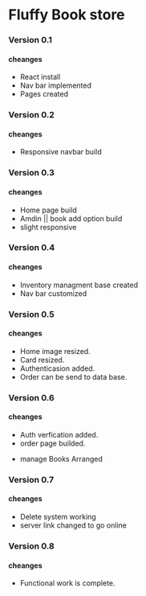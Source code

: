 # Fluffy Book store

### Version 0.1

#### cheanges

- React install
- Nav bar implemented
- Pages created

### Version 0.2

#### cheanges

- Responsive navbar build

### Version 0.3

#### cheanges

- Home page build
- Amdin || book add option build
- slight responsive

### Version 0.4

#### cheanges

- Inventory managment base created
- Nav bar customized

### Version 0.5

#### cheanges

- Home image resized.
- Card resized.
- Authenticasion added.
- Order can be send to data base.

### Version 0.6

#### cheanges

- Auth verfication added.
- order page builded.

* manage Books Arranged

### Version 0.7

#### cheanges

- Delete system working
- server link changed to go online

### Version 0.8

#### cheanges

- Functional work is complete.
